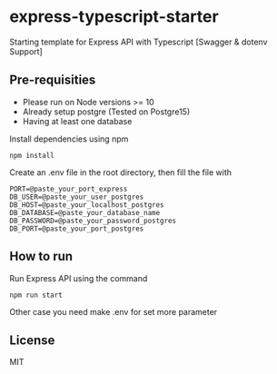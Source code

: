 # express-typescript-starter
Starting template for Express API with Typescript [Swagger & dotenv Support]

## Pre-requisities 
- Please run on Node versions >= 10 
- Already setup postgre (Tested on Postgre15)
- Having at least one database

Install dependencies using npm
```
npm install
```
Create an .env file in the root directory, then fill the file with
```
PORT=@paste_your_port_express
DB_USER=@paste_your_user_postgres
DB_HOST=@paste_your_localhost_postgres
DB_DATABASE=@paste_your_database_name
DB_PASSWORD=@paste_your_password_postgres
DB_PORT=@paste_your_port_postgres
```

## How to run
Run Express API using the command
```
npm run start
```
Other case you need make .env for set more parameter

## License 
MIT